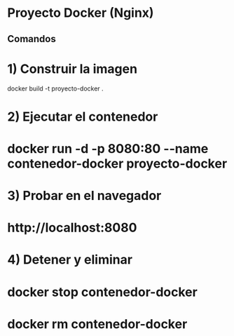 # Proyecto Docker (Nginx)

## Comandos

# 1) Construir la imagen

docker build -t proyecto-docker .

# 2) Ejecutar el contenedor 

# docker run -d -p 8080:80 --name contenedor-docker proyecto-docker

# 3) Probar en el navegador

#  http://localhost:8080

# 4) Detener y eliminar

# docker stop contenedor-docker

# docker rm contenedor-docker
